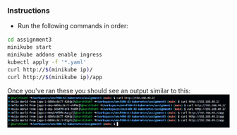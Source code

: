 ### Instructions

- Run the following commands in order:

```bash
cd assignment3
minikube start
minikube addons enable ingress
kubectl apply -f '*.yaml'
curl http://$(minikube ip)/
curl http://$(minikube ip)/app
```

Once you've ran these you should see an output similar to this:
![image](image.png)

